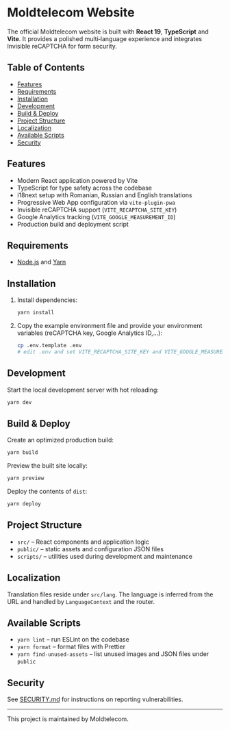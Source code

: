 # Moldtelecom Website

The official Moldtelecom website is built with **React 19**, **TypeScript** and **Vite**. It provides a polished multi‑language experience and integrates Invisible reCAPTCHA for form security.

## Table of Contents

- [Features](#features)
- [Requirements](#requirements)
- [Installation](#installation)
- [Development](#development)
- [Build & Deploy](#build--deploy)
- [Project Structure](#project-structure)
- [Localization](#localization)
- [Available Scripts](#available-scripts)
- [Security](#security)

## Features

- Modern React application powered by Vite
- TypeScript for type safety across the codebase
- i18next setup with Romanian, Russian and English translations
- Progressive Web App configuration via `vite-plugin-pwa`
- Invisible reCAPTCHA support (`VITE_RECAPTCHA_SITE_KEY`)
- Google Analytics tracking (`VITE_GOOGLE_MEASUREMENT_ID`)
- Production build and deployment script

## Requirements

- [Node.js](https://nodejs.org/) and [Yarn](https://yarnpkg.com/)

## Installation

1. Install dependencies:
   ```bash
   yarn install
   ```
2. Copy the example environment file and provide your environment variables (reCAPTCHA key, Google Analytics ID,...):
   ```bash
   cp .env.template .env
   # edit .env and set VITE_RECAPTCHA_SITE_KEY and VITE_GOOGLE_MEASUREMENT_ID
   ```

## Development

Start the local development server with hot reloading:

```bash
yarn dev
```

## Build & Deploy

Create an optimized production build:

```bash
yarn build
```

Preview the built site locally:

```bash
yarn preview
```

Deploy the contents of `dist`:

```bash
yarn deploy
```

## Project Structure

- `src/` – React components and application logic
- `public/` – static assets and configuration JSON files
- `scripts/` – utilities used during development and maintenance

## Localization

Translation files reside under `src/lang`. The language is inferred from the URL and handled by `LanguageContext` and the router.

## Available Scripts

- `yarn lint` – run ESLint on the codebase
- `yarn format` – format files with Prettier
- `yarn find-unused-assets` – list unused images and JSON files under `public`

## Security

See [SECURITY.md](SECURITY.md) for instructions on reporting vulnerabilities.

---

This project is maintained by Moldtelecom.
